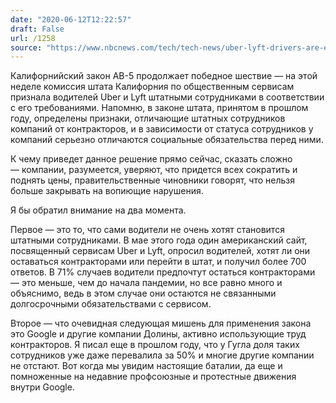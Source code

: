 ```yaml
---
date: "2020-06-12T12:22:57"
draft: False
url: /1258
source: "https://www.nbcnews.com/tech/tech-news/uber-lyft-drivers-are-employees-california-regulatory-agency-finds-n1229616"
---
```


Калифорнийский закон AB-5 продолжает победное шествие — на этой неделе комиссия штата Калифорния по общественным сервисам признала водителей Uber и Lyft штатными сотрудниками в соответствии с его требованиями. Напомню, в законе штата, принятом в прошлом году, определены признаки, отличающие штатных сотрудников компаний от контракторов, и в зависимости от статуса сотрудников у компаний серьезно отличаются социальные обязательства перед ними.

К чему приведет данное решение прямо сейчас, сказать сложно — компании, разумеется, уверяют, что придется всех сократить и поднять цены, правительственные чиновники говорят, что нельзя больше закрывать на вопиющие нарушения. 

Я бы обратил внимание на два момента.

Первое — это то, что сами водители не очень хотят становится штатными сотрудниками. В мае этого года один американский сайт, посвященный сервисам Uber и Lyft, опросил водителей, хотят ли они оставаться контракторами или перейти в штат, и получил более 700 ответов. В 71% случаев водители предпочтут остаться контракторами — это меньше, чем до начала пандемии, но все равно много и объяснимо, ведь в этом случае они остаются не связанными долгосрочными обязательствами с сервисом.

Второе — что очевидная следующая мишень для применения закона это Google и другие компании Долины, активно использующие труд контракторов. Я писал еще в прошлом году, что у Гугла доля таких сотрудников уже даже перевалила за 50% и многие другие компании не отстают. Вот когда мы увидим настоящие баталии, да еще и помноженные на недавние профсоюзные и протестные движения внутри Google.
